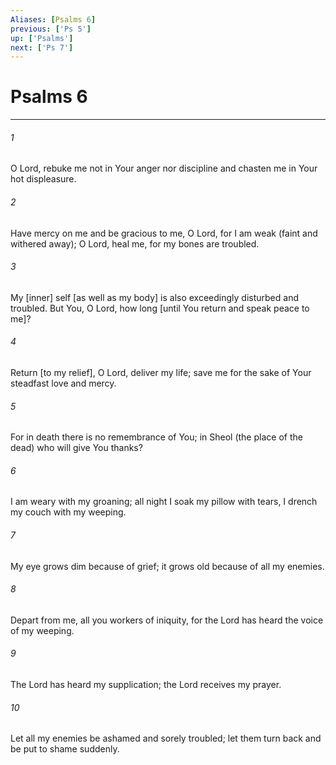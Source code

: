 ```yaml
---
Aliases: [Psalms 6]
previous: ['Ps 5']
up: ['Psalms']
next: ['Ps 7']
---
```

# Psalms 6

***














###### 1 






O Lord, rebuke me not in Your anger nor discipline and chasten me in Your hot displeasure. 













###### 2 






Have mercy on me and be gracious to me, O Lord, for I am weak (faint and withered away); O Lord, heal me, for my bones are troubled. 













###### 3 






My [inner] self [as well as my body] is also exceedingly disturbed and troubled. But You, O Lord, how long [until You return and speak peace to me]? 













###### 4 






Return [to my relief], O Lord, deliver my life; save me for the sake of Your steadfast love and mercy. 













###### 5 






For in death there is no remembrance of You; in Sheol (the place of the dead) who will give You thanks? 













###### 6 






I am weary with my groaning; all night I soak my pillow with tears, I drench my couch with my weeping. 













###### 7 






My eye grows dim because of grief; it grows old because of all my enemies. 













###### 8 






Depart from me, all you workers of iniquity, for the Lord has heard the voice of my weeping. 













###### 9 






The Lord has heard my supplication; the Lord receives my prayer. 













###### 10 






Let all my enemies be ashamed and sorely troubled; let them turn back and be put to shame suddenly.
